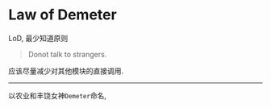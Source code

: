# Law of Demeter

LoD, 最少知道原则

> Donot talk to strangers.

应该尽量减少对其他模块的直接调用.

---

以农业和丰饶女神`Demeter`命名,
